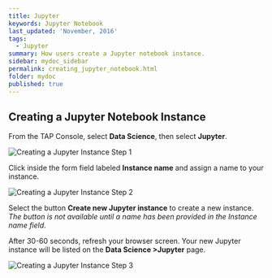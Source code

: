 ```yaml
---
title: Jupyter
keywords: Jupyter Notebook
last_updated: 'November, 2016'
tags:
  - Jupyter
summary: How users create a Jupyter notebook instance. 
sidebar: mydoc_sidebar
permalink: creating_jupyter_notebook.html
folder: mydoc
published: true
---
```


## Creating a Jupyter Notebook Instance

From the TAP Console, select **Data Science**, then select **Jupyter**.

![Creating a Jupyter Instance Step 1](/images/CreateJupyterInstance_STEP1.jpg)
 
Click inside the form field labeled **Instance name** and assign a name to your instance. 

![Creating a Jupyter Instance Step 2](/images/CreateJupyterInstance_STEP2.jpg)
 
Select the button **Create new Jupyter instance** to create a new instance.  *The button is not available until a name has been provided in the  Instance name field*.

After 30-60 seconds, refresh your browser screen. Your new Jupyter instance will be listed on the **Data Science >Jupyter** page.

![Creating a Jupyter Instance Step 3](/images/CreateJupyterInstance_STEP3.jpg)


